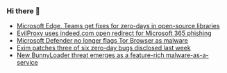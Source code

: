 ### Hi there 👋

<!--START_SECTION:feed-->
* [Microsoft Edge, Teams get fixes for zero-days in open-source libraries](https://www.bleepingcomputer.com/news/microsoft/microsoft-edge-teams-get-fixes-for-zero-days-in-open-source-libraries/)
* [EvilProxy uses indeed.com open redirect for Microsoft 365 phishing](https://www.bleepingcomputer.com/news/security/evilproxy-uses-indeedcom-open-redirect-for-microsoft-365-phishing/)
* [Microsoft Defender no longer flags Tor Browser as malware](https://www.bleepingcomputer.com/news/security/microsoft-defender-no-longer-flags-tor-browser-as-malware/)
* [Exim patches three of six zero-day bugs disclosed last week](https://www.bleepingcomputer.com/news/security/exim-patches-three-of-six-zero-day-bugs-disclosed-last-week/)
* [New BunnyLoader threat emerges as a feature-rich malware-as-a-service](https://www.bleepingcomputer.com/news/security/new-bunnyloader-threat-emerges-as-a-feature-rich-malware-as-a-service/)
<!--END_SECTION:feed-->

<!--
**frankenk/frankenk** is a ✨ _special_ ✨ repository because its `README.md` (this file) appears on your GitHub profile.

Here are some ideas to get you started:

- 🔭 I’m currently working on ...
- 🌱 I’m currently learning ...
- 👯 I’m looking to collaborate on ...
- 🤔 I’m looking for help with ...
- 💬 Ask me about ...
- 📫 How to reach me: ...
- 😄 Pronouns: ...
- ⚡ Fun fact: ...
-->



